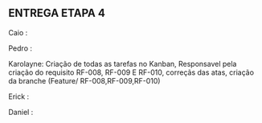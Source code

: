 ## ENTREGA ETAPA 4

Caio : 

Pedro :

Karolayne: Criação de todas as tarefas no Kanban, Responsavel pela criação do requisito RF-008, RF-009 E RF-010, correçãs das atas, criação da branche (Feature/ RF-008,RF-009,RF-010)  

Erick :

Daniel : 
